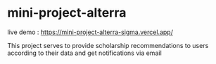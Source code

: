 
# mini-project-alterra

live demo : https://mini-project-alterra-sigma.vercel.app/


This project serves to provide scholarship recommendations to users according to their data and get notifications via email
